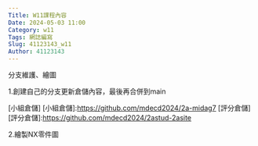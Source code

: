 ```yaml
---
Title: W11課程內容
Date: 2024-05-03 11:00
Category: w11
Tags: 網誌編寫
Slug: 41123143_w11
Author: 41123143
---
```


分支維護、繪圖

<!-- PELICAN_END_SUMMARY -->

1.創建自己的分支更新倉儲內容，最後再合併到main

[小組倉儲]
[小組倉儲]:https://github.com/mdecd2024/2a-midag7
[評分倉儲]
[評分倉儲]:https://github.com/mdecd2024/2astud-2asite

2.繪製NX零件圖